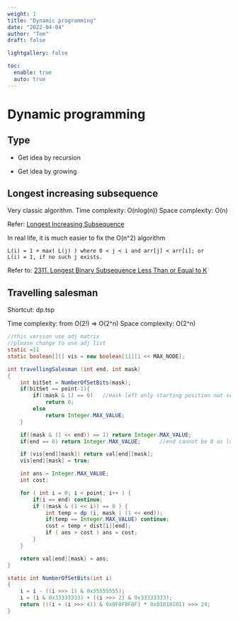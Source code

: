 ```yaml
---
weight: 1
title: "Dynamic programming"
date: "2022-04-04"
author: "Tom"
draft: false

lightgallery: false

toc:
  enable: true
  auto: true
---
```


# Dynamic programming

## Type

* Get idea by recursion

* Get idea by growing




## Longest increasing subsequence

Very classic algorithm. 
Time complexity: O(nlog(n))
Space complexity: O(n)

Refer: [Longest Increasing Subsequence](https://leetcode.com/submissions/detail/690868527/)

In real life, it is much easier to fix the O(n^2) algorithm

```
L(i) = 1 + max( L(j) ) where 0 < j < i and arr[j] < arr[i]; or
L(i) = 1, if no such j exists.
```

Refer to: [2311. Longest Binary Subsequence Less Than or Equal to K](https://leetcode.com/problems/longest-binary-subsequence-less-than-or-equal-to-k/discuss/2168203/LIS-or-Longest-Increasing-Subsequence-Logic)

## Travelling salesman

Shortcut: dp.tsp

Time complexity: from O(2!) => O(2^n)
Space complexity: O(2^n)

```java
//this version use adj matrix
//please change to use adj list
static =11
static boolean[][] vis = new boolean[11][1 << MAX_NODE];

int travellingSalesman (int end, int mask)
{
    int bitSet = NumberOfSetBits(mask);
    if(bitSet == point-1){
        if((mask & 1) == 0)   //mask left only starting position not set.
            return 0;
        else
            return Integer.MAX_VALUE;
    }

    if((mask & (1 << end)) == 1) return Integer.MAX_VALUE;
    if(end == 0) return Integer.MAX_VALUE;      //end cannot be 0 as long as the size > 1

    if (vis[end][mask]) return val[end][mask];
    vis[end][mask] = true;

    int ans = Integer.MAX_VALUE;
    int cost;

    for ( int i = 0; i < point; i++ ) {
        if(i == end) continue;
        if ((mask & (1 << i)) == 0 ) {
            int temp = dp (i, mask | (1 << end));
            if(temp == Integer.MAX_VALUE) continue;
            cost = temp + dist[i][end];
            if ( ans > cost ) ans = cost;
        }
    }

    return val[end][mask] = ans;
}

static int NumberOfSetBits(int i)
{
    i = i - ((i >>> 1) & 0x55555555);
    i = (i & 0x33333333) + ((i >>> 2) & 0x33333333);
    return (((i + (i >>> 4)) & 0x0F0F0F0F) * 0x01010101) >>> 24;
}
```